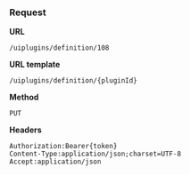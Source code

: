### Request

**URL**

`/uiplugins/definition/108`

**URL template**

`/uiplugins/definition/{pluginId}`

**Method**

`PUT`

**Headers**

`Authorization:Bearer{token}`  
`Content-Type:application/json;charset=UTF-8`  
`Accept:application/json`  
